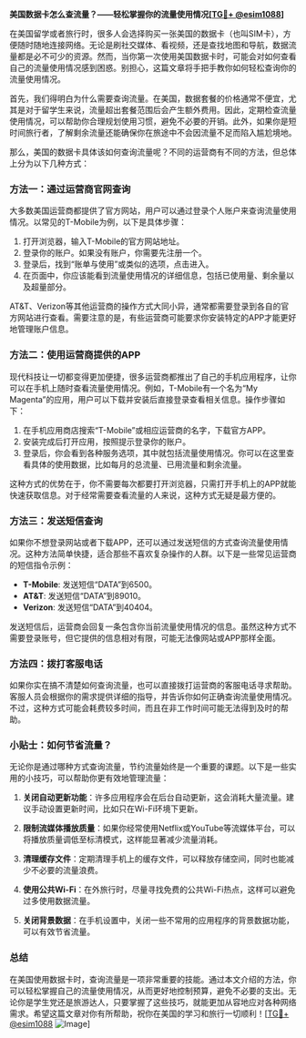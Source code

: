 **美国数据卡怎么查流量？——轻松掌握你的流量使用情况[[TG💪+ @esim1088](https://t.me/s/esim1088)]**

在美国留学或者旅行时，很多人会选择购买一张美国的数据卡（也叫SIM卡），方便随时随地连接网络。无论是刷社交媒体、看视频，还是查找地图和导航，数据流量都是必不可少的资源。然而，当你第一次使用美国数据卡时，可能会对如何查看自己的流量使用情况感到困惑。别担心，这篇文章将手把手教你如何轻松查询你的流量使用情况。

首先，我们得明白为什么需要查询流量。在美国，数据套餐的价格通常不便宜，尤其是对于留学生来说，流量超出套餐范围后会产生额外费用。因此，定期检查流量使用情况，可以帮助你合理规划使用习惯，避免不必要的开销。此外，如果你是短时间旅行者，了解剩余流量还能确保你在旅途中不会因流量不足而陷入尴尬境地。

那么，美国的数据卡具体该如何查询流量呢？不同的运营商有不同的方法，但总体上分为以下几种方式：

### 方法一：通过运营商官网查询

大多数美国运营商都提供了官方网站，用户可以通过登录个人账户来查询流量使用情况。以常见的T-Mobile为例，以下是具体步骤：

1. 打开浏览器，输入T-Mobile的官方网站地址。
2. 登录你的账户。如果没有账户，你需要先注册一个。
3. 登录后，找到“账单与使用”或类似的选项，点击进入。
4. 在页面中，你应该能看到流量使用情况的详细信息，包括已使用量、剩余量以及超量部分。

AT&T、Verizon等其他运营商的操作方式大同小异，通常都需要登录到各自的官方网站进行查看。需要注意的是，有些运营商可能要求你安装特定的APP才能更好地管理账户信息。

### 方法二：使用运营商提供的APP

现代科技让一切都变得更加便捷，很多运营商都推出了自己的手机应用程序，让你可以在手机上随时查看流量使用情况。例如，T-Mobile有一个名为“My Magenta”的应用，用户可以下载并安装后直接登录查看相关信息。操作步骤如下：

1. 在手机应用商店搜索“T-Mobile”或相应运营商的名字，下载官方APP。
2. 安装完成后打开应用，按照提示登录你的账户。
3. 登录后，你会看到各种服务选项，其中就包括流量使用情况。你可以在这里查看具体的使用数据，比如每月的总流量、已用流量和剩余流量。

这种方式的优势在于，你不需要每次都要打开浏览器，只需打开手机上的APP就能快速获取信息。对于经常需要查看流量的人来说，这种方式无疑是最方便的。

### 方法三：发送短信查询

如果你不想登录网站或者下载APP，还可以通过发送短信的方式查询流量使用情况。这种方法简单快捷，适合那些不喜欢复杂操作的人群。以下是一些常见运营商的短信指令示例：

- **T-Mobile**: 发送短信“DATA”到6500。
- **AT&T**: 发送短信“DATA”到89010。
- **Verizon**: 发送短信“DATA”到40404。

发送短信后，运营商会回复一条包含你当前流量使用情况的信息。虽然这种方式不需要登录账号，但它提供的信息相对有限，可能无法像网站或APP那样全面。

### 方法四：拨打客服电话

如果你实在搞不清楚如何查询流量，也可以直接拨打运营商的客服电话寻求帮助。客服人员会根据你的需求提供详细的指导，并告诉你如何正确查询流量使用情况。不过，这种方式可能会耗费较多时间，而且在非工作时间可能无法得到及时的帮助。

### 小贴士：如何节省流量？

无论你是通过哪种方式查询流量，节约流量始终是一个重要的课题。以下是一些实用的小技巧，可以帮助你更有效地管理流量：

1. **关闭自动更新功能**：许多应用程序会在后台自动更新，这会消耗大量流量。建议手动设置更新时间，比如只在Wi-Fi环境下更新。
   
2. **限制流媒体播放质量**：如果你经常使用Netflix或YouTube等流媒体平台，可以将播放质量调低至标清模式，这样能显著减少流量消耗。

3. **清理缓存文件**：定期清理手机上的缓存文件，可以释放存储空间，同时也能减少不必要的流量浪费。

4. **使用公共Wi-Fi**：在外旅行时，尽量寻找免费的公共Wi-Fi热点，这样可以避免过多使用数据流量。

5. **关闭背景数据**：在手机设置中，关闭一些不常用的应用程序的背景数据功能，可以有效节省流量。

### 总结

在美国使用数据卡时，查询流量是一项非常重要的技能。通过本文介绍的方法，你可以轻松掌握自己的流量使用情况，从而更好地控制预算，避免不必要的支出。无论你是学生党还是旅游达人，只要掌握了这些技巧，就能更加从容地应对各种网络需求。希望这篇文章对你有所帮助，祝你在美国的学习和旅行一切顺利！[[TG💪+ @esim1088](https://t.me/s/esim1088) ![Image](https://i.postimg.cc/4NQfJmqS/Snipaste-2025-05-13-00-14-12.png)]